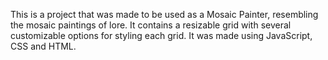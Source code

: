 This is a project that was made to be used as a Mosaic Painter, resembling the mosaic paintings of lore. It contains a resizable grid with several customizable options for styling each grid. It was made using JavaScript, CSS and HTML.